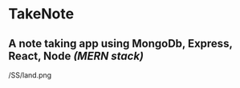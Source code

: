# TakeNote

## A note taking app using **MongoDb, Express, React, Node _(MERN stack)_**

/SS/land.png
